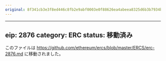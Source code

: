 ```yaml
---
original: 8f341cb3e3f8ed446c8fb2e9abf0003e0f88626ea4abeea8325d6b3b7934bb44
---
```


---
eip: 2876
category: ERC
status: 移動済み
---

このファイルは https://github.com/ethereum/ercs/blob/master/ERCS/erc-2876.md に移動されました。